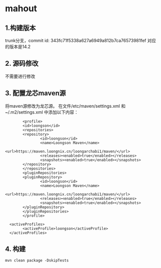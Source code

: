 # mahout

## 1.构建版本
trunk分支，commit id: 343fc71f5338a627a6949a812b7ca76573981fef
对应的版本是14.2

## 2. 源码修改
不需要进行修改

## 3. 配置龙芯maven源
将maven源修改为龙芯源。 在文件/etc/maven/settings.xml 和 ~/.m2/settings.xml 中添加以下内容：    
```
        <profile>
        <id>loongson</id>
        <repositories>
        <repository>
                <id>loongson</id>
                <name>Loongson Maven</name>
                <url>https://maven.loongnix.cn/loongarchabi1/maven/</url>
                <releases><enabled>true</enabled></releases>
                <snapshots><enabled>true</enabled></snapshots>
        </repository>
        </repositories>
        <pluginRepositories>
        <pluginRepository>
                <id>loongson</id>
                <name>Loongson Maven</name>
                <url>https://maven.loongnix.cn/loongarchabi1/maven/</url>
                <releases><enabled>true</enabled></releases>
                <snapshots><enabled>true</enabled></snapshots>
        </pluginRepository>
        </pluginRepositories>
        </profile>
```
```
  <activeProfiles>
        <activeProfile>loongson</activeProfile>
  </activeProfiles>
```

## 4. 构建
```
mvn clean package -DskipTests
```
